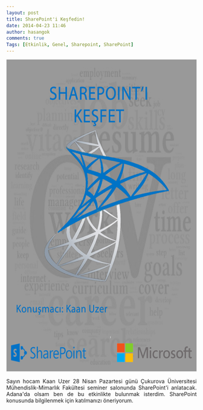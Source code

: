 ```yaml
---
layout: post
title: SharePoint'i Keşfedin!
date: 2014-04-23 11:46
author: hasangok
comments: true
Tags: [Etkinlik, Genel, Sharepoint, SharePoint]
---
```

<p style="text-align: justify;"><img class="aligncenter  wp-image-689" src="https://raw.githubusercontent.com/hasangok/hasangok.github.io/master/uploads/2014/04/sharepoint-kesfet.png" alt="sharepoint-kesfet" width="590" height="826" /></p>
<p style="text-align: justify;">Sayın hocam Kaan Uzer 28 Nisan Pazartesi günü Çukurova Üniversitesi Mühendislik-Mimarlık Fakültesi seminer salonunda SharePoint'i anlatacak. Adana'da olsam ben de bu etkinlikte bulunmak isterdim. SharePoint konusunda bilgilenmek için katılmanızı öneriyorum.</p>
